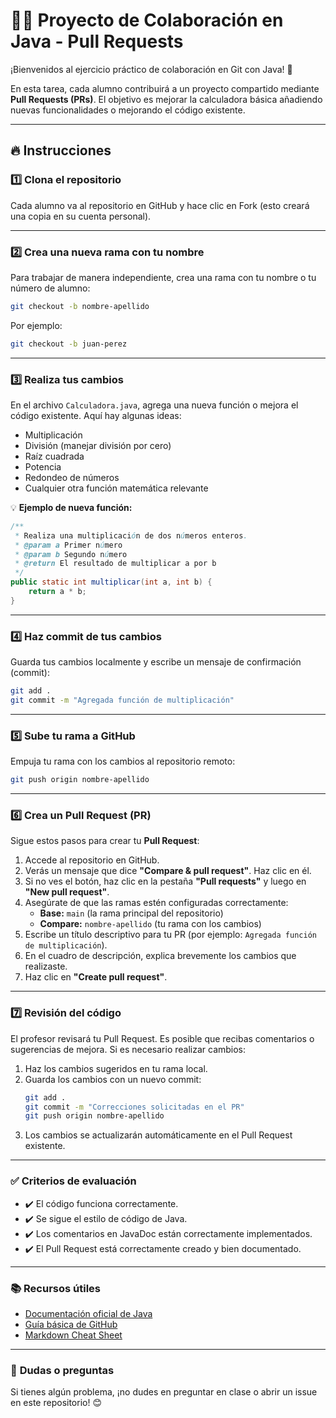 
# 🧑‍💻 Proyecto de Colaboración en Java - Pull Requests

¡Bienvenidos al ejercicio práctico de colaboración en Git con Java! 🚀

En esta tarea, cada alumno contribuirá a un proyecto compartido mediante **Pull Requests (PRs)**. El objetivo es mejorar la calculadora básica añadiendo nuevas funcionalidades o mejorando el código existente.

---

## 🔥 **Instrucciones**

### 1️⃣ **Clona el repositorio**
Cada alumno va al repositorio en GitHub y hace clic en Fork (esto creará una copia en su cuenta personal).


---

### 2️⃣ **Crea una nueva rama con tu nombre**

Para trabajar de manera independiente, crea una rama con tu nombre o tu número de alumno:

```bash
git checkout -b nombre-apellido
```

Por ejemplo:

```bash
git checkout -b juan-perez
```

---

### 3️⃣ **Realiza tus cambios**

En el archivo `Calculadora.java`, agrega una nueva función o mejora el código existente. Aquí hay algunas ideas:
- Multiplicación
- División (manejar división por cero)
- Raíz cuadrada
- Potencia
- Redondeo de números
- Cualquier otra función matemática relevante

💡 **Ejemplo de nueva función:**

```java
/**
 * Realiza una multiplicación de dos números enteros.
 * @param a Primer número
 * @param b Segundo número
 * @return El resultado de multiplicar a por b
 */
public static int multiplicar(int a, int b) {
    return a * b;
}
```

---

### 4️⃣ **Haz commit de tus cambios**

Guarda tus cambios localmente y escribe un mensaje de confirmación (commit):

```bash
git add .
git commit -m "Agregada función de multiplicación"
```

---

### 5️⃣ **Sube tu rama a GitHub**

Empuja tu rama con los cambios al repositorio remoto:

```bash
git push origin nombre-apellido
```

---

### 6️⃣ **Crea un Pull Request (PR)**

Sigue estos pasos para crear tu **Pull Request**:

1. Accede al repositorio en GitHub.
2. Verás un mensaje que dice **"Compare & pull request"**. Haz clic en él.
3. Si no ves el botón, haz clic en la pestaña **"Pull requests"** y luego en **"New pull request"**.
4. Asegúrate de que las ramas estén configuradas correctamente:
    - **Base:** `main` (la rama principal del repositorio)
    - **Compare:** `nombre-apellido` (tu rama con los cambios)
5. Escribe un título descriptivo para tu PR (por ejemplo: `Agregada función de multiplicación`).
6. En el cuadro de descripción, explica brevemente los cambios que realizaste.
7. Haz clic en **"Create pull request"**.

---

### 7️⃣ **Revisión del código**

El profesor revisará tu Pull Request. Es posible que recibas comentarios o sugerencias de mejora. Si es necesario realizar cambios:

1. Haz los cambios sugeridos en tu rama local.
2. Guarda los cambios con un nuevo commit:
   ```bash
   git add .
   git commit -m "Correcciones solicitadas en el PR"
   git push origin nombre-apellido
   ```
3. Los cambios se actualizarán automáticamente en el Pull Request existente.

---

### ✅ **Criterios de evaluación**

- ✔️ El código funciona correctamente.
- ✔️ Se sigue el estilo de código de Java.
- ✔️ Los comentarios en JavaDoc están correctamente implementados.
- ✔️ El Pull Request está correctamente creado y bien documentado.

---

### 📚 **Recursos útiles**

- [Documentación oficial de Java](https://docs.oracle.com/javase/8/docs/api/)
- [Guía básica de GitHub](https://guides.github.com/activities/hello-world/)
- [Markdown Cheat Sheet](https://www.markdownguide.org/cheat-sheet/)

---

### 💬 **Dudas o preguntas**

Si tienes algún problema, ¡no dudes en preguntar en clase o abrir un issue en este repositorio! 😊
